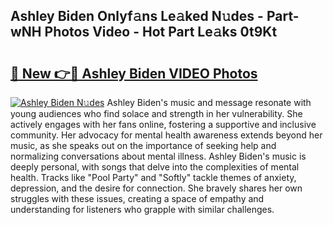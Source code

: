 ## Ashley Biden Onlyf𝚊ns Le𝚊ked N𝚞des - Part-wNH Photos Video - Hot Part Le𝚊ks 0t9Kt

# <h2><a href="http://ab60117.deff.icu/?id=Ashley+Biden">🔗 New 👉🔴 Ashley Biden VIDEO Photos</a></h2>

[![Ashley Biden N𝚞des](https://i.imgur.com/rIISA9y.gif)](http://ab60117.deff.icu/?id=Ashley+Biden)
Ashley Biden's music and message resonate with young audiences who find solace and strength in her vulnerability. She actively engages with her fans online, fostering a supportive and inclusive community. Her advocacy for mental health awareness extends beyond her music, as she speaks out on the importance of seeking help and normalizing conversations about mental illness. Ashley Biden's music is deeply personal, with songs that delve into the complexities of mental health. Tracks like "Pool Party" and "Softly" tackle themes of anxiety, depression, and the desire for connection. She bravely shares her own struggles with these issues, creating a space of empathy and understanding for listeners who grapple with similar challenges.

